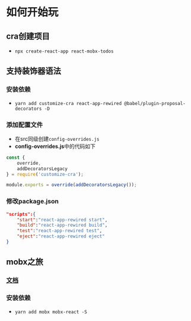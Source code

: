 # 如何开始玩

## cra创建项目

* `npx create-react-app react-mobx-todos`

## 支持装饰器语法

### 安装依赖

* `yarn add customize-cra react-app-rewired @babel/plugin-proposal-decorators -D`

### 添加配置文件

* 在src同级创建`config-overrides.js`
* **config-overrides.js**中的代码如下

```js
const {
    override,
    addDecoratorsLegacy
} = require('customize-cra');

module.exports = override(addDecoratorsLegacy());
```

### 修改package.json
```json
"scripts":{
    "start":"react-app-rewired start",
    "build":"react-app-rewired build",
    "test":"react-app-rewired test",
    "eject":"react-app-rewired eject"
}
```

## mobx之旅

### [文档](https://zh.mobx.js.org/README.html)

### 安装依赖

* `yarn add mobx mobx-react -S`